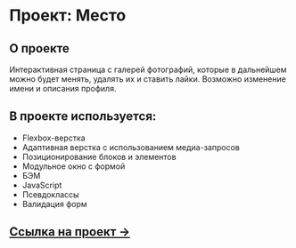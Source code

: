 # Проект: Место

## О проекте
Интерактивная страница с галерей фотографий, которые в дальнейшем можно будет менять, удалять их и ставить лайки. Возможно изменение имени и описания профиля.

## В проекте используется:
* Flexbox-верстка
* Адаптивная верстка с использованием медиа-запросов
* Позиционирование блоков и элементов
* Модульное окно с формой
* БЭМ
* JavaScript
* Псевдоклассы
* Валидация форм

## [Ссылка на проект &rarr;](https://verachernushina.github.io/mesto/index.html)

